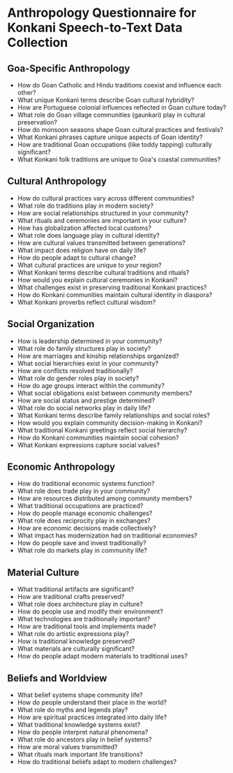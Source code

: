 # Anthropology Questionnaire for Konkani Speech-to-Text Data Collection

## Goa-Specific Anthropology

- How do Goan Catholic and Hindu traditions coexist and influence each other?
- What unique Konkani terms describe Goan cultural hybridity?
- How are Portuguese colonial influences reflected in Goan culture today?
- What role do Goan village communities (gaunkari) play in cultural preservation?
- How do monsoon seasons shape Goan cultural practices and festivals?
- What Konkani phrases capture unique aspects of Goan identity?
- How are traditional Goan occupations (like toddy tapping) culturally significant?
- What Konkani folk traditions are unique to Goa's coastal communities?

## Cultural Anthropology

- How do cultural practices vary across different communities?
- What role do traditions play in modern society?
- How are social relationships structured in your community?
- What rituals and ceremonies are important in your culture?
- How has globalization affected local customs?
- What role does language play in cultural identity?
- How are cultural values transmitted between generations?
- What impact does religion have on daily life?
- How do people adapt to cultural change?
- What cultural practices are unique to your region?
- What Konkani terms describe cultural traditions and rituals?
- How would you explain cultural ceremonies in Konkani?
- What challenges exist in preserving traditional Konkani practices?
- How do Konkani communities maintain cultural identity in diaspora?
- What Konkani proverbs reflect cultural wisdom?

## Social Organization

- How is leadership determined in your community?
- What role do family structures play in society?
- How are marriages and kinship relationships organized?
- What social hierarchies exist in your community?
- How are conflicts resolved traditionally?
- What role do gender roles play in society?
- How do age groups interact within the community?
- What social obligations exist between community members?
- How are social status and prestige determined?
- What role do social networks play in daily life?
- What Konkani terms describe family relationships and social roles?
- How would you explain community decision-making in Konkani?
- What traditional Konkani greetings reflect social hierarchy?
- How do Konkani communities maintain social cohesion?
- What Konkani expressions capture social values?

## Economic Anthropology

- How do traditional economic systems function?
- What role does trade play in your community?
- How are resources distributed among community members?
- What traditional occupations are practiced?
- How do people manage economic challenges?
- What role does reciprocity play in exchanges?
- How are economic decisions made collectively?
- What impact has modernization had on traditional economies?
- How do people save and invest traditionally?
- What role do markets play in community life?

## Material Culture

- What traditional artifacts are significant?
- How are traditional crafts preserved?
- What role does architecture play in culture?
- How do people use and modify their environment?
- What technologies are traditionally important?
- How are traditional tools and implements made?
- What role do artistic expressions play?
- How is traditional knowledge preserved?
- What materials are culturally significant?
- How do people adapt modern materials to traditional uses?

## Beliefs and Worldview

- What belief systems shape community life?
- How do people understand their place in the world?
- What role do myths and legends play?
- How are spiritual practices integrated into daily life?
- What traditional knowledge systems exist?
- How do people interpret natural phenomena?
- What role do ancestors play in belief systems?
- How are moral values transmitted?
- What rituals mark important life transitions?
- How do traditional beliefs adapt to modern challenges?
